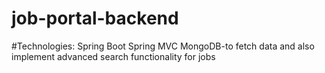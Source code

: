 # job-portal-backend 
#Technologies:
Spring Boot
Spring MVC
MongoDB-to fetch data and also implement advanced search functionality for jobs 

